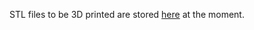 STL files to be 3D printed are stored [here](https://1drv.ms/f/s!Arem1XXoJyzUiFp-QYNcdRTxZSS8) at the moment.
